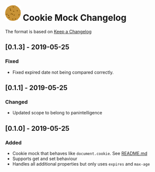 # ![Cookie Mock Logo](images/document.cookie.mock-logo-small.png) Cookie Mock Changelog

The format is based on [Keep a Changelog](https://keepachangelog.com/en/1.0.0/)

## [0.1.3] - 2019-05-25
### Fixed
- Fixed expired date not being compared correctly.

## [0.1.1] - 2019-05-25
### Changed
- Updated scope to belong to panintelligence

## [0.1.0] - 2019-05-25
### Added
- Cookie mock that behaves like `document.cookie`. See [README.md](../README.md)
- Supports get and set behaviour
- Handles all additional properties but only uses `expires` and `max-age`